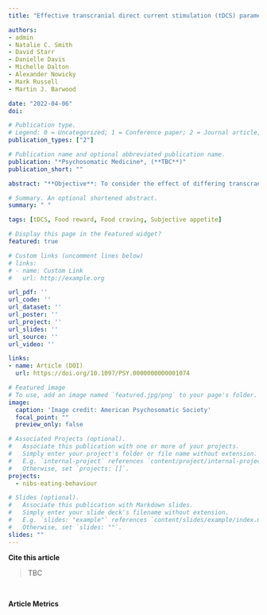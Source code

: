 ```yaml
---
title: "Effective transcranial direct current stimulation (tDCS) parameters for the modulation of eating behaviour: A systematic literature review"

authors:
- admin
- Natalie C. Smith
- David Starr
- Danielle Davis
- Michelle Dalton
- Alexander Nowicky
- Mark Russell
- Martin J. Barwood

date: "2022-04-06"
doi: 

# Publication type.
# Legend: 0 = Uncategorized; 1 = Conference paper; 2 = Journal article; # 3 = Preprint / Working Paper; 4 = Report; 5 = Book; 6 = Book section; 7 = Thesis; 8 = Patent
publication_types: ["2"]

# Publication name and optional abbreviated publication name.
publication: "*Psychosomatic Medicine*, (**TBC**)"
publication_short: ""

abstract: "**Objective**: To consider the effect of differing transcranial direct current stimulation (tDCS) parameters on eating-related measures, and how issues with experimental design (e.g., inadequate blinding) or parameters variation may drive equivocal effects.</br></br>**Method**: Literature searches were conducted across MEDLINE, PsycINFO, Scopus, and Science Direct. Studies using conventional sham-controlled tDCS to modify eating-related measures in adult human participants were included. A total of 1,135 articles were identified and screened by two independent authors. Study quality was assessed using the Risk of Bias tool. Random-effect meta-analyses were performed, with subgroup analyses to determine differences between parameter sets.</br></br>**Results**: We identified 28 eligible studies; seven showed low risk of bias, with the remaining studies showing bias arising from issues implementing or reporting blinding protocols. Large variation in applied parameters was found, including montage, current intensity and density, participant and researcher blinding, and the use of online or offline tasks. The application of differing parameters appeared to alter the effects of tDCS on eating-related measures, particularly for current density (g = -0.25 to 0.31), and when comparing single-session (g = -0.08 to 0.01) versus multi-session protocols (g = -0.34 to -0.29). Some parameters result in null effects.</br></br>**Conclusion**: The absence of tDCS-mediated change in eating-related measures may be driven by variation in applied parameters. Consistent application of parameters which appear effective for modulating eating behavior is important for identifying the potential impact of tDCS. Using the findings of this review, we propose a series of parameters that researchers should apply in their work."

# Summary. An optional shortened abstract.
summary: " "

tags: [tDCS, Food reward, Food craving, Subjective appetite]

# Display this page in the Featured widget?
featured: true

# Custom links (uncomment lines below)
# links:
# - name: Custom Link
#   url: http://example.org

url_pdf: ''
url_code: ''
url_dataset: ''
url_poster: ''
url_project: ''
url_slides: ''
url_source: ''
url_video: ''

links:
- name: Article (DOI)
  url: https://doi.org/10.1097/PSY.0000000000001074

# Featured image
# To use, add an image named `featured.jpg/png` to your page's folder. 
image:
  caption: 'Image credit: American Psychosomatic Society'
  focal_point: ""
  preview_only: false

# Associated Projects (optional).
#   Associate this publication with one or more of your projects.
#   Simply enter your project's folder or file name without extension.
#   E.g. `internal-project` references `content/project/internal-project/index.md`.
#   Otherwise, set `projects: []`.
projects:
  - nibs-eating-behaviour

# Slides (optional).
#   Associate this publication with Markdown slides.
#   Simply enter your slide deck's filename without extension.
#   E.g. `slides: "example"` references `content/slides/example/index.md`.
#   Otherwise, set `slides: ""`.
slides: ""
---
```


**Cite this article**
> TBC

</br>

**Article Metrics**
<div style="margin-left:1rem;position:absolute">
<script type='text/javascript' src='https://d1bxh8uas1mnw7.cloudfront.net/assets/embed.js'></script>
<div class='altmetric-embed' data-badge-type='donut' class='altmetric-embed' data-badge-popover='right' data-doi="10.1097/PSY.0000000000001074"></div></div>

<div style="margin-left:5rem;;margin-top:-1.5rem;position:absolute">
<script type="text/javascript" src="//cdn.plu.mx/widget-popup.js"></script>
<a href="https://plu.mx/plum/a/?doi=10.1097/PSY.0000000000001074" class="plumx-plum-print-popup" data-popup="right"></a>
</div>

</br>
</br>
</br>
